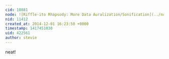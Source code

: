 ```yaml
---
cid: 10881
node: ![Riffle-ito Rhapsody: More Data Auralization/Sonification](../notes/lilybui/11-27-2014/riffle-ito-rhapsody-more-data-auralization-sonification)
nid: 11412
created_at: 2014-12-01 16:23:50 +0000
timestamp: 1417451030
uid: 422561
author: stevie
---
```


neat!